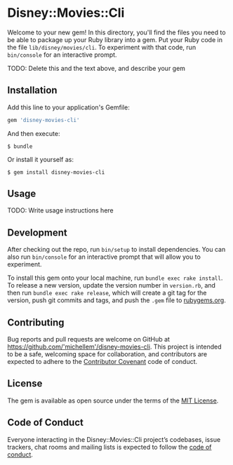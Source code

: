 # Disney::Movies::Cli

Welcome to your new gem! In this directory, you'll find the files you need to be able to package up your Ruby library into a gem. Put your Ruby code in the file `lib/disney/movies/cli`. To experiment with that code, run `bin/console` for an interactive prompt.

TODO: Delete this and the text above, and describe your gem

## Installation

Add this line to your application's Gemfile:

```ruby
gem 'disney-movies-cli'
```

And then execute:

    $ bundle

Or install it yourself as:

    $ gem install disney-movies-cli

## Usage

TODO: Write usage instructions here

## Development

After checking out the repo, run `bin/setup` to install dependencies. You can also run `bin/console` for an interactive prompt that will allow you to experiment.

To install this gem onto your local machine, run `bundle exec rake install`. To release a new version, update the version number in `version.rb`, and then run `bundle exec rake release`, which will create a git tag for the version, push git commits and tags, and push the `.gem` file to [rubygems.org](https://rubygems.org).

## Contributing

Bug reports and pull requests are welcome on GitHub at https://github.com/'michellem'/disney-movies-cli. This project is intended to be a safe, welcoming space for collaboration, and contributors are expected to adhere to the [Contributor Covenant](http://contributor-covenant.org) code of conduct.

## License

The gem is available as open source under the terms of the [MIT License](https://opensource.org/licenses/MIT).

## Code of Conduct

Everyone interacting in the Disney::Movies::Cli project’s codebases, issue trackers, chat rooms and mailing lists is expected to follow the [code of conduct](https://github.com/'michellem'/disney-movies-cli/blob/master/CODE_OF_CONDUCT.md).
